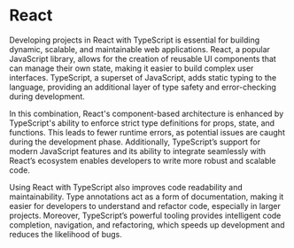 # React

Developing projects in React with TypeScript is essential for building dynamic, scalable, and maintainable web applications. React, a popular JavaScript library, allows for the creation of reusable UI components that can manage their own state, making it easier to build complex user interfaces. TypeScript, a superset of JavaScript, adds static typing to the language, providing an additional layer of type safety and error-checking during development.

In this combination, React's component-based architecture is enhanced by TypeScript's ability to enforce strict type definitions for props, state, and functions. This leads to fewer runtime errors, as potential issues are caught during the development phase. Additionally, TypeScript’s support for modern JavaScript features and its ability to integrate seamlessly with React’s ecosystem enables developers to write more robust and scalable code.

Using React with TypeScript also improves code readability and maintainability. Type annotations act as a form of documentation, making it easier for developers to understand and refactor code, especially in larger projects. Moreover, TypeScript’s powerful tooling provides intelligent code completion, navigation, and refactoring, which speeds up development and reduces the likelihood of bugs.

